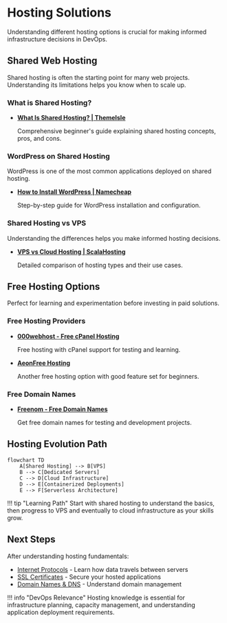 # Hosting Solutions

Understanding different hosting options is crucial for making informed infrastructure decisions in DevOps.

## Shared Web Hosting

Shared hosting is often the starting point for many web projects. Understanding its limitations helps you know when to scale up.

### What is Shared Hosting?

- **[What Is Shared Hosting? | ThemeIsle](https://themeisle.com/blog/what-is-shared-hosting/)**
  
  Comprehensive beginner's guide explaining shared hosting concepts, pros, and cons.

### WordPress on Shared Hosting

WordPress is one of the most common applications deployed on shared hosting.

- **[How to Install WordPress | Namecheap](https://www.namecheap.com/wordpress/how-to-install-wordpress/)**
  
  Step-by-step guide for WordPress installation and configuration.

### Shared Hosting vs VPS

Understanding the differences helps you make informed hosting decisions.

- **[VPS vs Cloud Hosting | ScalaHosting](https://www.scalahosting.com/blog/what-is-the-difference-between-vps-and-cloud-hosting/)**
  
  Detailed comparison of hosting types and their use cases.

## Free Hosting Options

Perfect for learning and experimentation before investing in paid solutions.

### Free Hosting Providers

- **[000webhost - Free cPanel Hosting](https://www.000webhost.com/free-cpanel-hosting)**
  
  Free hosting with cPanel support for testing and learning.

- **[AeonFree Hosting](https://aeonfree.com/)**
  
  Another free hosting option with good feature set for beginners.

### Free Domain Names

- **[Freenom - Free Domain Names](https://www.freenom.com/en/index.html?lang=en)**
  
  Get free domain names for testing and development projects.

## Hosting Evolution Path

```mermaid
flowchart TD
    A[Shared Hosting] --> B[VPS]
    B --> C[Dedicated Servers]
    C --> D[Cloud Infrastructure]
    D --> E[Containerized Deployments]
    E --> F[Serverless Architecture]
```

!!! tip "Learning Path"
    Start with shared hosting to understand the basics, then progress to VPS and eventually to cloud infrastructure as your skills grow.

## Next Steps

After understanding hosting fundamentals:

- [Internet Protocols](protocols.md) - Learn how data travels between servers
- [SSL Certificates](ssl.md) - Secure your hosted applications
- [Domain Names & DNS](domains-dns.md) - Understand domain management

!!! info "DevOps Relevance"
    Hosting knowledge is essential for infrastructure planning, capacity management, and understanding application deployment requirements.